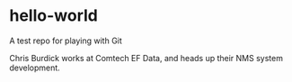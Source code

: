 # hello-world
A test repo for playing with Git

Chris Burdick works at Comtech EF Data, and heads up their NMS system development.
